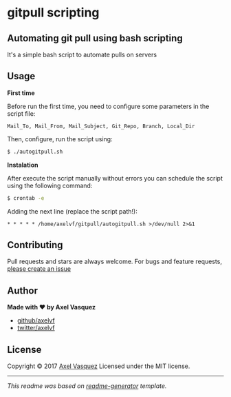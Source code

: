 # gitpull scripting
## Automating git pull using bash scripting

It's a simple bash script to automate pulls on servers

## Usage
**First time**

Before run the first time, you need to configure some parameters in the script file:

`Mail_To, Mail_From, Mail_Subject, Git_Repo, Branch, Local_Dir`

Then, configure, run the script using:
```sh
$ ./autogitpull.sh
```

**Instalation**

After execute the script manually without errors you can schedule the script using the following command:

```sh
$ crontab -e
```

Adding the next line (replace the script path!):

`* * * * * /home/axelvf/gitpull/autogitpull.sh >/dev/null 2>&1`

## Contributing

Pull requests and stars are always welcome. For bugs and feature requests, [please create an issue](https://github.com/axelvf/gitpull/issues)

## Author

**Made with :hearts: by Axel Vasquez**

* [github/axelvf](https://github.com/axelvf)
* [twitter/axelvf](http://twitter.com/axelvf)

## License

Copyright © 2017 [Axel Vasquez](https://github.com/axelvf)
Licensed under the MIT license.

***

_This readme was based on [readme-generator](https://github.com/jonschlinkert/readme-generator) template._
